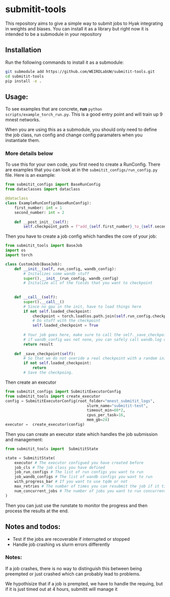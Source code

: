 # submitit-tools
This repository aims to give a simple way to submit jobs to Hyak integrating in weights and biases. You can install it as a library
but right now it is intended to be a submodule in your repository

## Installation
Run the following commands to install it as a submodule:
```bash
git submodule add https://github.com/WEIRDLabUW/submitit-tools.git
cd submitit-tools
pip install -e .
```



## Usage:

To see examples that are concrete, **run** `python scripts/example_torch_run.py`. This is a good entry point and will train up
9 mnest networks.

When you are using this as a submodule, you should only need to define the job class, run config and change config paramaters
when you instantiate them. 
### More details below


To use this for your own code, you first need to create a RunConfig. There are examples that 
you can look at in the `submitit_configs/run_config.py` file. Here is an example:

```python
from submitit_configs import BaseRunConfig
from dataclasses import dataclass

@dataclass
class ExampleRunConfig(BaseRunConfig):
    first_number: int = 1
    second_number: int = 2
    
    def __post_init__(self):
        self.checkpoint_path = f"add_{self.first_number}_to_{self.second_number}"
```
Then you have to create a job config which handles the core of your job:
```python
from submitit_tools import BaseJob
import os
import torch

class CustomJob(BaseJob):
    def __init__(self, run_config, wandb_config):
        # Initalizes some wandb stuff
        super().__init__(run_config, wandb_config)
        # Initalize all of the fields that you want to checkpoint
        
                
    def __call__(self):
        super().__call__()
        # Since no gpu in the init, have to load things here
        if not self.loaded_checkpoint:
            checkpoint = torch.load(os.path.join(self.run_config.checkpoint_path, self.run_config.checkpoint_name))
            # Do stuff with the checkpoint
            self.loaded_checkpoint = True
                    
        # Your job goes here, make sure to call the self._save_checkpoint() method
        # if wandb_config was not none, you can safely call wandb.log or other wandb functions 
        return result
    
    def _save_checkpoint(self):
        # So that we do not overide a real checkpoint with a random init model
        if not self.loaded_checkpoint:
            return
        # Save the checkpoing.
```
Then create an executor 
```python
from submitit_configs import SubmititExecutorConfig
from submitit_tools import create_executor
config = SubmititExecutorConfig(root_folder="mnest_submitit_logs",
                                    slurm_name="submitit-test",
                                    timeout_min=60*2,
                                    cpus_per_task=16,
                                    mem_gb=24)
executor =  create_executor(config)
```

Then you can create an executor state which handles the job submission and management:
```python
from submitit_tools import  SubmititState

state = SubmititState(
    executor # The executor configued you have created before
    job_cls # The job class you have defined
    job_run_configs # The list of run configs you want to run
    job_wandb_configs # The list of wandb configs you want to run
    with_progress_bar # If you want to use tqdm or not
    max_retries # The number of times you can resubmit the job if it times out or fails
    num_concurrent_jobs # The number of jobs you want to run concurrently
)

```

Then you can just use the runstate to monitor the progress and then process the results at the end. 
## Notes and todos:
-  Test if the jobs are recoverable if interrupted or stopped 
-  Handle job crashing vs slurm errors differently

### Notes:
If a job crashes, there is no way to distinguish this between being preempted or just crashed
which can probably lead to problems. 

We hypothisize that if a job is prempted, we have to handle the requing,
but if it is just timed out at 4 hours, submitit will manage it